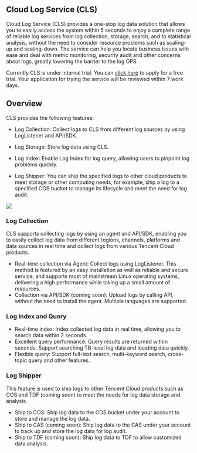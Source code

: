 ## Cloud Log Service (CLS)

Cloud Log Service (CLS) provides a one-stop log data solution that allows you to easily access the system within 5 seconds to enjoy a complete range of reliable log services from log collection, storage, search, and to statistical analysis, without the need to consider resource problems such as scaling-up and scaling-down. The service can help you locate business issues with ease and deal with metric monitoring, security audit and other concerns about logs, greatly lowering the barrier to the log OPS.

Currently CLS is under internal trial. You can [click here](https://intl.cloud.tencent.com/apply/p/3w4g8jzhke5 ) to apply for a free trial. Your application for trying the service will be reviewed within 7 work days.

## Overview

CLS provides the following features:

- Log Collection: Collect logs to CLS from different log sources by using LogListener and API/SDK.


- Log Storage: Store log data using CLS.


- Log Index: Enable Log Index for log query, allowing users to pinpoint log problems quickly.


- Log Shipper: You can ship the specified logs to other cloud products to meet storage or other computing needs, for example, ship a log to a specified COS bucket to manage its lifecycle and meet the need for log audit.

![](https://mc.qcloudimg.com/static/img/a51bd8e655a9d8e17b93300b68170f9f/image.png)

### Log Collection

CLS supports collecting logs by using an agent and API/SDK, enabling you to easily collect log data from different regions, channels, platforms and data sources in real time and collect logs from various Tencent Cloud products.

- Real-time collection via Agent: Collect logs using LogListener. This method is featured by an easy installation as well as reliable and secure service, and supports most of mainstream Linux operating systems, delivering a high performance while taking up a small amount of resources.
- Collection via API/SDK (coming soon): Upload logs by calling API, without the need to install the agent. Multiple languages are supported.

### Log Index and Query

- Real-time index: Index collected log data in real time, allowing you to search data within 2 seconds.
- Excellent query performance: Query results are returned within seconds. Support searching TB-level log data and locating data quickly.
- Flexible query: Support full-text search, multi-keyword search, cross-topic query and other features.

### Log Shipper

This feature is used to ship logs to other Tencent Cloud products such as COS and TDF (coming soon) to meet the needs for log data storage and analysis.

- Ship to COS: Ship log data to the COS bucket under your account to store and manage the log data.
- Ship to CAS (coming soon): Ship log data to the CAS under your account to back up and store the log data for log audit.
- Ship to TDF (coming soon): Ship log data to TDF to allow customized data analysis.
